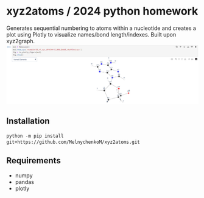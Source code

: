 # xyz2atoms / 2024 python homework
Generates sequential numbering to atoms within a nucleotide and creates a plot using Plotly to visualize names/bond length/indexes.
Built upon xyz2graph.
![](img/example.png)

## Installation
```
python -m pip install git+https://github.com/MelnychenkoM/xyz2atoms.git
```
## Requirements
- numpy
- pandas
- plotly